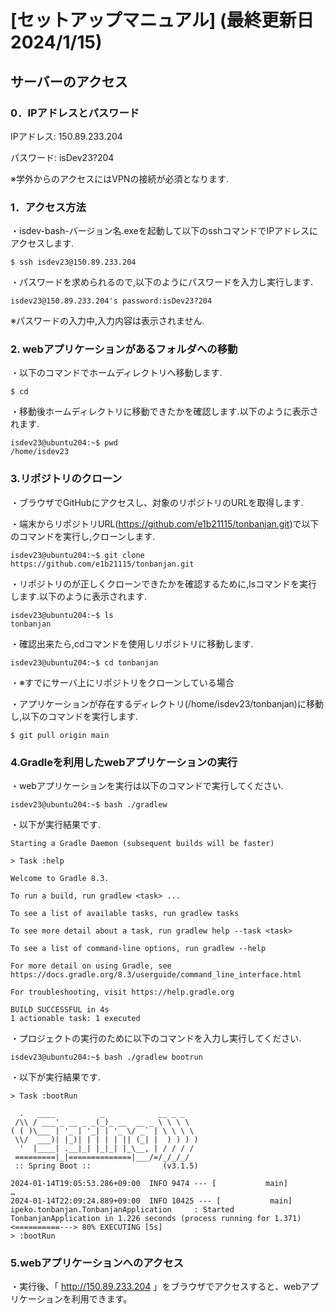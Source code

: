# [セットアップマニュアル] (最終更新日 2024/1/15)
## サーバーのアクセス
### 0．IPアドレスとパスワード
IPアドレス: 150.89.233.204

パスワード: isDev23?204

※学外からのアクセスにはVPNの接続が必須となります.
### 1．アクセス方法
・isdev-bash-バージョン名.exeを起動して以下のsshコマンドでIPアドレスにアクセスします.

    $ ssh isdev23@150.89.233.204              

・パスワードを求められるので,以下のようにパスワードを入力し実行します.

    isdev23@150.89.233.204's password:isDev23?204

※パスワードの入力中,入力内容は表示されません.

### 2. webアプリケーションがあるフォルダへの移動
・以下のコマンドでホームディレクトリへ移動します.

    $ cd    
・移動後ホームディレクトリに移動できたかを確認します.以下のように表示されます.
    
    isdev23@ubuntu204:~$ pwd
    /home/isdev23
    
### 3.リポジトリのクローン
・ブラウザでGitHubにアクセスし、対象のリポジトリのURLを取得します.

・端末からリポジトリURL(https://github.com/e1b21115/tonbanjan.git)で以下のコマンドを実行し,クローンします.

    isdev23@ubuntu204:~$ git clone https://github.com/e1b21115/tonbanjan.git

・リポジトリのが正しくクローンできたかを確認するために,lsコマンドを実行します.以下のように表示されます.

    isdev23@ubuntu204:~$ ls
    tonbanjan

・確認出来たら,cdコマンドを使用しリポジトリに移動します.

    isdev23@ubuntu204:~$ cd tonbanjan

・※すでにサーバ上にリポジトリをクローンしている場合

・アプリケーションが存在するディレクトリ(/home/isdev23/tonbanjan)に移動し,以下のコマンドを実行します.

    $ git pull origin main

### 4.Gradleを利用したwebアプリケーションの実行
・webアプリケーションを実行は以下のコマンドで実行してください.

    isdev23@ubuntu204:~$ bash ./gradlew

・以下が実行結果です.

    Starting a Gradle Daemon (subsequent builds will be faster)
    
    > Task :help
    
    Welcome to Gradle 8.3.
    
    To run a build, run gradlew <task> ...
    
    To see a list of available tasks, run gradlew tasks
    
    To see more detail about a task, run gradlew help --task <task>
    
    To see a list of command-line options, run gradlew --help
    
    For more detail on using Gradle, see https://docs.gradle.org/8.3/userguide/command_line_interface.html
    
    For troubleshooting, visit https://help.gradle.org
    
    BUILD SUCCESSFUL in 4s
    1 actionable task: 1 executed

・プロジェクトの実行のために以下のコマンドを入力し実行してください.

    isdev23@ubuntu204:~$ bash ./gradlew bootrun

・以下が実行結果です.

    > Task :bootRun
    
      .   ____          _            __ _ _
     /\\ / ___'_ __ _ _(_)_ __  __ _ \ \ \ \
    ( ( )\___ | '_ | '_| | '_ \/ _` | \ \ \ \
     \\/  ___)| |_)| | | | | || (_| |  ) ) ) )
      '  |____| .__|_| |_|_| |_\__, | / / / /
     =========|_|==============|___/=/_/_/_/
     :: Spring Boot ::                (v3.1.5)
    
    2024-01-14T19:05:53.286+09:00  INFO 9474 --- [           main] 
    …
    2024-01-14T22:09:24.889+09:00  INFO 10425 --- [           main] ipeko.tonbanjan.TonbanjanApplication     : Started TonbanjanApplication in 1.226 seconds (process running for 1.371)
    <==========---> 80% EXECUTING [5s]
    > :bootRun

### 5.webアプリケーションへのアクセス

・実行後、「 http://150.89.233.204 」をブラウザでアクセスすると、webアプリケーションを利用できます。

